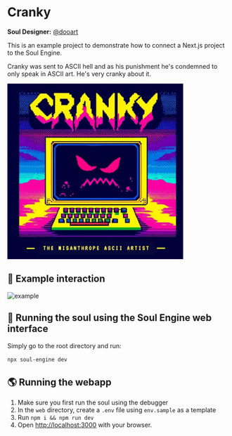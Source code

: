 # Cranky

**Soul Designer:** [@dooart](https://github.com/dooart)

This is an example project to demonstrate how to connect a Next.js project to the Soul Engine.

Cranky was sent to ASCII hell and as his punishment he's condemned to only speak in ASCII art. He's very cranky about it.

<img src="web/public/splash.png" alt="drawing" width="400"/>

## 💬 Example interaction

![example]("web/public/og.png")

## 👾 Running the soul using the Soul Engine web interface

Simply go to the root directory and run:

```bash
npx soul-engine dev
```

## 🌎 Running the webapp

1. Make sure you first run the soul using the debugger
1. In the `web` directory, create a `.env` file using `env.sample` as a template
1. Run `npm i && npm run dev`
1. Open [http://localhost:3000](http://localhost:3000) with your browser.
